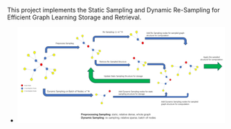 This project implements the Static Sampling and Dynamic Re-Sampling for Efficient Graph Learning Storage and Retrieval.

- ![model construction](./assets/SSDReS.png)